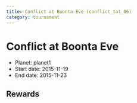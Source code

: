 ```yaml
---
title: Conflict at Boonta Eve (conflict_tat_06)
category: tournament
---
```

# Conflict at Boonta Eve

  * Planet: planet1
  * Start date: 2015-11-19
  * End date: 2015-11-23

## Rewards


